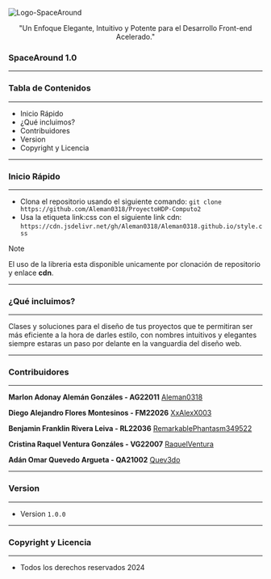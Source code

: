 ![Logo-SpaceAround](https://github.com/Aleman0318/ProyectoHDP-Computo2/assets/167546366/2a351405-6a65-4831-afd8-374257b2b57d)

<p align = "center">"Un Enfoque Elegante, Intuitivo y Potente para el Desarrollo Front-end Acelerado."</p>

<h3><strong>SpaceAround 1.0</strong></h3>
<hr>

<h3><strong>Tabla de Contenidos</strong></h3><hr>

* Inicio Rápido
* ¿Qué incluimos?
* Contribuidores
* Version
* Copyright y Licencia

<hr>

<h3><strong>Inicio Rápido</strong></h3><hr>

* Clona el repositorio usando el siguiente comando: `git clone https://github.com/Aleman0318/ProyectoHDP-Computo2`
* Usa la etiqueta link:css con el siguiente link cdn:
`https://cdn.jsdelivr.net/gh/Aleman0318/Aleman0318.github.io/style.css`

> [!NOTE]
> El uso de la libreria esta disponible unicamente por clonación de repositorio y enlace **cdn**.

<hr>

<h3><strong>¿Qué incluimos?</strong></h3><hr>

Clases y soluciones para el diseño de tus proyectos que te permitiran ser más eficiente a la hora de darles estilo, con nombres intuitivos y elegantes siempre estaras un paso por delante en la vanguardia del diseño web.

<hr>

<h3><strong>Contribuidores</strong></h3><hr>

**Marlon Adonay Alemán Gonzáles - AG22011**
[Aleman0318](https://github.com/Aleman0318)

**Diego Alejandro Flores Montesinos - FM22026**
[XxAlexX003](https://github.com/XxAlexX003)

**Benjamin Franklin Rivera Leiva - RL22036**
[RemarkablePhantasm349522](https://github.com/RemarkablePhantasm349522)

**Cristina Raquel Ventura Gonzáles - VG22007**
[RaquelVentura](https://github.com/RaquelVentura)

**Adán Omar Quevedo Argueta - QA21002**
[Quev3do](https://github.com/Quev3do)

<hr>

<h3><strong>Version</strong></h3><hr>

* Version `1.0.0`

<hr>

<h3><strong>Copyright y Licencia</strong></h3><hr>

* Todos los derechos reservados 2024
